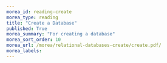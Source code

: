 ```yaml
---
morea_id: reading-create
morea_type: reading
title: "Create a Database"
published: True
morea_summary: "For creating a database"
morea_sort_order: 10
morea_url: /morea/relational-databases-create/create.pdf/
morea_labels: 
---
```


